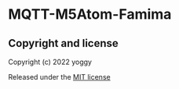 # MQTT-M5Atom-Famima

## Copyright and license
Copyright (c) 2022 yoggy

Released under the [MIT license](LICENSE)
